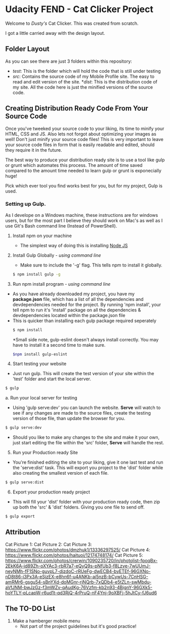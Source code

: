 # Udacity FEND - Cat Clicker Project

Welcome to _Dusty's_ Cat Clicker. This was created from scratch.

I got a little carried away with the design layout.

## Folder Layout

As you can see there are just 3 folders within this repository:
  * _test_: This is the folder which will hold the code that is still under testing
  * _src_: Contains the source code of my Mobile Profile site. The easy to read and edit version of the site.
  *_dist_: This is the distribution code of my site. All the code here is just the minified versions of the source code.


## Creating Distribution Ready Code From Your Source Code

Once you've tweeked your source code to your liking, its  time to minify your HTML, CSS and JS. Also lets not forgot about optimizing your images as well! Don't just minify your source code files! This is very important to leave your source code files in form that is easily readable and edited, should they require it in the future.

The best way to produce your distribution ready site is to use a tool like gulp or grunt which automates this process. The amount of time saved compared to the amount time needed to learn gulp or grunt is exponecially huge!

Pick which ever tool you find works best for you, but for my project, Gulp is used.

### Setting up Gulp.

As I develope on a Windows machine, these instructions are for windows users, but for the most part I believe they should work on Mac's as well as I use Git's Bash command line (Instead of PowerShell).

1. Install npm on your machine
	* The simplest way of doing this is installing [Node JS]

2. Install Gulp Globally - _using command line_
	* Make sure to include the '-g' flag. This tells npm to install it globally.
	```sh
	$ npm install gulp -g
	```

3. Run npm install program - _using command line_
  * As you have already downloaded my project, you have my **package.json** file, which has a list of all the dependencies and devdependencies needed for the project. By running 'npm install', your tell npm to run it's 'install' package on all the dependencies & devdependencies located within the package.json file
  * This is quicker than installing each gulp package required seperately
	```sh
	$ npm install
	```
	  *Small side note, gulp-eslint doesn't always install correctly. You may have to install it a second time to make sure.
	  ```sh
	  $npm install gulp-eslint
	  ```

4. Start testing your website
  * Just run gulp. This will create the test version of your site within the 'test' folder and start the local server.
  ```sh
  $ gulp
  ```

  a. Run your local server for testing
  * Using 'gulp serve:dev' you can launch the website. **Serve** will watch to see if any changes are made to the source files, create the testing version of those file, than update the browser for you.
  ```sh
  $ gulp serve:dev
  ```
  * Should you like to make any changes to the site and make it your own, just start editing the file within the 'src' folder, **Serve** will handle the rest.

5. Run your Production ready Site
  * You're finished editing the site to your liking, give it one last test and run the 'serve:dist' task. This will export you project to the 'dist' folder while also creating the smallest version of each file.
  ```sh
  $ gulp serve:dist
  ```

6. Export your production ready project
  * This will fill your 'dist' folder with your production ready code, then zip up both the 'src' & 'dist' folders. Giving you one file to send off.
  ```sh
  $ gulp export
  ```

## Attribution

  Cat Picture 1:
  Cat Picture 2:
  Cat Picture 3: https://www.flickr.com/photos/dmzhuk1/13336297525/
  Cat Picture 4: https://www.flickr.com/photos/haituoi/12174748174/
  Cat Picture 5: https://www.flickr.com/photos/crerwin/1090235720/in/photolist-fpoqBx-2EkK6A-jd89Zh-oXYAc3-rbR7a7-eQyQ9s-pNfUb3-f8Lzve-7wUUmJ-neyNMh-fF1SNo-guvpL7-djzdoC-rRUeFg-dwECB4-byETEf-96GXNo-nD8t86-i3Px3A-eSjzEX-e8hn6f-u4ANKb-aj5nzB-bCywUs-7CnHSG-amRMr6-gsgu54-sBnYXd-doMGnr-rjNQrb-7xQDb4-e5tZLn-swMbdu-aVfJNM-bwJzGz-f3mWZv-qAudKg-76Vzfm-kb2n93-4BignY-96GXk5-hoYTLY-pLcapW-r6ud1t-qd3RjQ-4rPruQ-nF4Ynj-9oXBFj-5hJtCy-fJ6ud6


## The TO-DO List

1. Make a hamberger mobile menu
	* Not part of the project guidelines but it's good practice!

[GO-CSS]: <https://developers.google.com/speed/docs/insights/OptimizeCSSDelivery> "Google's Optimized CSS Delivery"
[GitHub Pages]: <https://pages.github.com/> "GitHub hosting solution GitHub Pages"
[Node JS]: <https://nodejs.org/en/> "Node.JS's main page"
